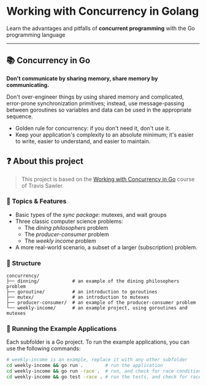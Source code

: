 # Working with Concurrency in Golang

Learn the advantages and pitfalls of **concurrent programming** with the Go
programming language

---

## 📚 Concurrency in Go

**Don't communicate by sharing memory, share memory by communicating.**

Don't over-engineer things by using shared memory and complicated, error-prone
synchronization primitives; instead, use message-passing between goroutines so
variables and data can be used in the appropriate sequence.

- Golden rule for concurrency: if you don't need it, don't use it.
- Keep your application's complexity to an absolute minimum; it's easier to
  write, easier to understand, and easier to maintain.

## ❓ About this project

> This project is based on the
> [Working with Concurrency in Go](https://www.udemy.com/course/working-with-concurrency-in-go-golang)
> course of Travis Sawler.

### 🧠 Topics & Features

- Basic types of the _sync package_: mutexes, and wait groups
- Three classic computer science problems:
  - The _dining philosophers_ problem
  - The _producer-consumer_ problem
  - The _weekly income_ problem
- A more real-world scenario, a subset of a larger (subscription) problem.

### 📁 Structure

```
concurrency/
├── dinning/            # an example of the dining philosophers problem
├── goroutine/          # an introduction to goroutines
├── mutex/              # an introduction to mutexes
├── producer-consumer/  # an example of the producer-consumer problem
└── weekly-income/      # an example project, using goroutines and mutexes
```

### 🚀 Running the Example Applications

Each subfolder is a Go project. To run the example applications, you can use the
following commands:

```bash
# weekly-income is an example, replace it with any other subfolder
cd weekly-income && go run .        # run the application
cd weekly-income && go run -race .  # run, and check for race conditions
cd weekly-income && go test -race . # run the tests, and check for race conditions
```
